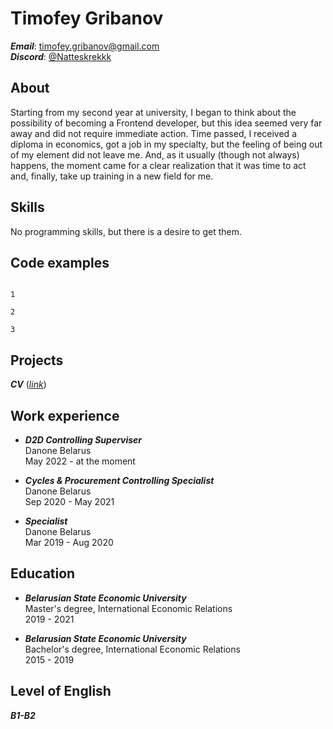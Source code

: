 # Timofey Gribanov
***Email***: <timofey.gribanov@gmail.com>  
***Discord***: [@Natteskrekkk](https://discord.com/channels/@natteskrekkk)

## **About**
Starting from my second year at university, I began to think about the possibility of becoming a Frontend developer, but this idea seemed very far away and did not require immediate action. Time passed, I received a diploma in economics, got a job in my specialty, but the feeling of being out of my element did not leave me. And, as it usually (though not always) happens, the moment came for a clear realization that it was time to act and, finally, take up training in a new field for me.

## **Skills**
No programming skills, but there is a desire to get them.

## **Code examples**
```

1

2

3

```

## **Projects**
***CV*** (*[link](https://natteskrekkk.github.io/rsschool-cv/cv)*)

## **Work experience**
*  ***D2D Controlling Superviser***  
Danone Belarus  
May 2022 - at the moment

*  ***Cycles & Procurement Controlling Specialist***  
Danone Belarus  
Sep 2020 - May 2021

*  ***Specialist***  
Danone Belarus  
Mar 2019 - Aug 2020

## **Education**
*  ***Belarusian State Economic University***  
Master's degree, International Economic Relations  
2019 - 2021

 *  ***Belarusian State Economic University***  
Bachelor's degree, International Economic Relations  
2015 - 2019

## **Level of English**
***B1-B2***